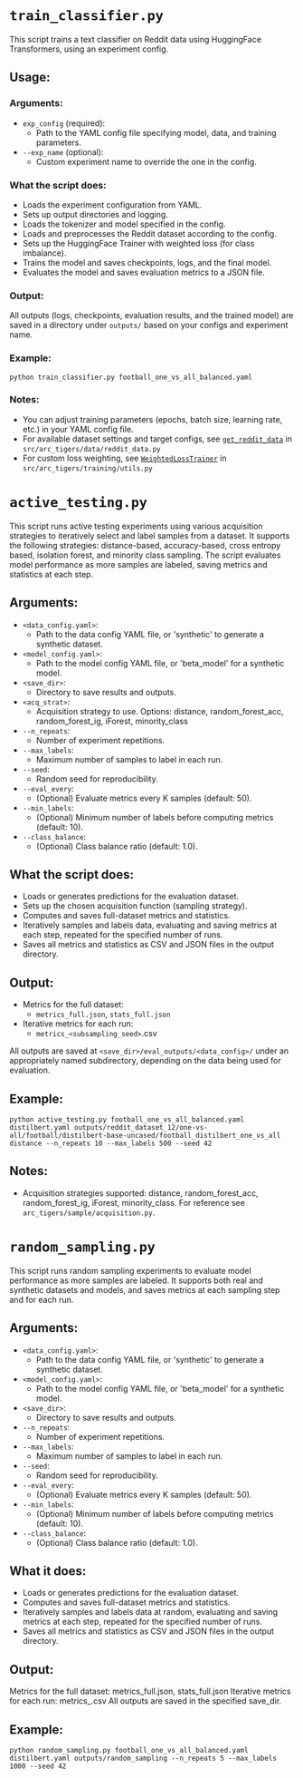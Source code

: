# `train_classifier.py`

This script trains a text classifier on Reddit data using HuggingFace Transformers, using an experiment config.

## Usage:
### Arguments:

- `exp_config` (required):
  - Path to the YAML config file specifying model, data, and training parameters.
- `--exp_name` (optional):
  - Custom experiment name to override the one in the config.

### What the script does:

- Loads the experiment configuration from YAML.
- Sets up output directories and logging.
- Loads the tokenizer and model specified in the config.
- Loads and preprocesses the Reddit dataset according to the config.
- Sets up the HuggingFace Trainer with weighted loss (for class imbalance).
- Trains the model and saves checkpoints, logs, and the final model.
- Evaluates the model and saves evaluation metrics to a JSON file.

### Output:

All outputs (logs, checkpoints, evaluation results, and the trained model) are saved in a directory under `outputs/` based on your configs and experiment name.

### Example:

```
python train_classifier.py football_one_vs_all_balanced.yaml
```

### Notes:

- You can adjust training parameters (epochs, batch size, learning rate, etc.) in your YAML config file.
- For available dataset settings and target configs, see [`get_reddit_data`](https://github.com/alan-turing-institute/ARC-TIGERS/blob/d40b20bc876e31ee58beadbef4f83b18d883366c/src/arc_tigers/data/reddit_data.py#L110) in `src/arc_tigers/data/reddit_data.py`
- For custom loss weighting, see [`WeightedLossTrainer`](https://github.com/alan-turing-institute/ARC-TIGERS/blob/d40b20bc876e31ee58beadbef4f83b18d883366c/src/arc_tigers/training/utils.py#L10) in `src/arc_tigers/training/utils.py`


# `active_testing.py`

This script runs active testing experiments using various acquisition strategies to iteratively select and label samples from a dataset. It supports the following strategies: distance-based, accuracy-based, cross entropy based, isolation forest, and minority class sampling. The script evaluates model performance as more samples are labeled, saving metrics and statistics at each step.

## Arguments:

- `<data_config.yaml>`:
    - Path to the data config YAML file, or 'synthetic' to generate a synthetic dataset.
- `<model_config.yaml>`:
    - Path to the model config YAML file, or 'beta_model' for a synthetic model.
- `<save_dir>`:
  - Directory to save results and outputs.
- `<acq_strat>`:
  - Acquisition strategy to use. Options: distance, random_forest_acc, random_forest_ig, iForest, minority_class
- `--n_repeats`:
  - Number of experiment repetitions.
- `--max_labels`:
  - Maximum number of samples to label in each run.
- `--seed`:
  - Random seed for reproducibility.
- `--eval_every`:
  - (Optional) Evaluate metrics every K samples (default: 50).
- `--min_labels`:
  - (Optional) Minimum number of labels before computing metrics (default: 10).
- `--class_balance`:
  - (Optional) Class balance ratio (default: 1.0).

## What the script does:

- Loads or generates predictions for the evaluation dataset.
- Sets up the chosen acquisition function (sampling strategy).
- Computes and saves full-dataset metrics and statistics.
- Iteratively samples and labels data, evaluating and saving metrics at each step, repeated for the specified number of runs.
- Saves all metrics and statistics as CSV and JSON files in the output directory.

## Output:

- Metrics for the full dataset:
  - `metrics_full.json`, `stats_full.json`
- Iterative metrics for each run:
  - `metrics_<subsampling_seed>`.csv

All outputs are saved at `<save_dir>/eval_outputs/<data_config>/` under an appropriately named subdirectory, depending on the data being used for evaluation.

## Example:
```
python active_testing.py football_one_vs_all_balanced.yaml distilbert.yaml outputs/reddit_dataset_12/one-vs-all/football/distilbert-base-uncased/football_distilbert_one_vs_all distance --n_repeats 10 --max_labels 500 --seed 42
```

## Notes:

- Acquisition strategies supported: distance, random_forest_acc, random_forest_ig, iForest, minority_class. For reference see `arc_tigers/sample/acquisition.py`.


# `random_sampling.py`

This script runs random sampling experiments to evaluate model performance as more samples are labeled. It supports both real and synthetic datasets and models, and saves metrics at each sampling step and for each run.



## Arguments:

- `<data_config.yaml>`:
    - Path to the data config YAML file, or 'synthetic' to generate a synthetic dataset.
- `<model_config.yaml>`:
    - Path to the model config YAML file, or 'beta_model' for a synthetic model.
- `<save_dir>`:
  - Directory to save results and outputs.
- `--n_repeats`:
  - Number of experiment repetitions.
- `--max_labels`:
  - Maximum number of samples to label in each run.
- `--seed`:
  - Random seed for reproducibility.
- `--eval_every`:
  - (Optional) Evaluate metrics every K samples (default: 50).
- `--min_labels`:
  - (Optional) Minimum number of labels before computing metrics (default: 10).
- `--class_balance`:
  - (Optional) Class balance ratio (default: 1.0).

## What it does:
- Loads or generates predictions for the evaluation dataset.
- Computes and saves full-dataset metrics and statistics.
- Iteratively samples and labels data at random, evaluating and saving metrics at each step, repeated for the specified number of runs.
- Saves all metrics and statistics as CSV and JSON files in the output directory.

## Output:
Metrics for the full dataset: metrics_full.json, stats_full.json
Iterative metrics for each run: metrics_<seed>.csv
All outputs are saved in the specified save_dir.

## Example:

```
python random_sampling.py football_one_vs_all_balanced.yaml distilbert.yaml outputs/random_sampling --n_repeats 5 --max_labels 1000 --seed 42
```
